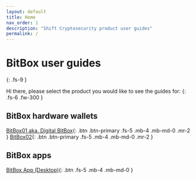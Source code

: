 ```yaml
---
layout: default
title: Home
nav_order: 1
description: "Shift Cryptosecurity product user guides"
permalink: /
---
```


# BitBox user guides
{: .fs-9 }

Hi there, please select the product you would like to see the guides for:
{: .fs-6 .fw-300 }

## BitBox hardware wallets
[BitBox01 aka. Digital BitBox](docs/bitbox01){: .btn .btn-primary .fs-5 .mb-4 .mb-md-0 .mr-2 }
[BitBox02](docs/bitbox02){: .btn .btn-primary .fs-5 .mb-4 .mb-md-0 .mr-2 }


## BitBox apps
[BitBox App (Desktop)](docs//BitBox_App){: .btn .fs-5 .mb-4 .mb-md-0 }
